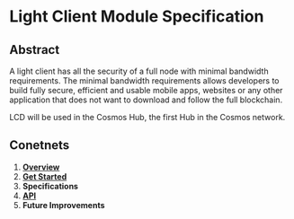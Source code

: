 # Light Client Module Specification

## Abstract

A light client has all the security of a full node with minimal bandwidth requirements. The minimal 
bandwidth requirements allows developers to build fully secure, efficient and usable mobile apps,
websites or any other application that does not want to download and follow the full blockchain.

LCD will be used in the Cosmos Hub, the first Hub in the Cosmos network.

## Conetnets

1. [**Overview**](https://github.com/irisnet/cosmos-sdk/blob/bianjie/lcd_spec/docs/spec/lcd/overview.md) 
2. [**Get Started**](https://github.com/irisnet/cosmos-sdk/blob/bianjie/lcd_spec/docs/spec/lcd/getting_started.md)
3. **Specifications**
4. [**API**](https://github.com/irisnet/cosmos-sdk/blob/bianjie/lcd_spec/docs/spec/lcd/api.md)
5. **Future Improvements**


